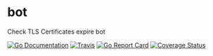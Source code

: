 # bot
Check TLS Certificates expire bot

[![Go Documentation](http://img.shields.io/badge/go-documentation-blue.svg?style=flat-square)][godoc]
[![Travis](https://img.shields.io/travis/tcvem/cbot.svg?style=flat-square)][travis]
[![Go Report Card](https://goreportcard.com/badge/github.com/tcvem/cbot)][goreportcard]
[![Coverage Status](https://coveralls.io/repos/github/tcvem/cbot/badge.svg?branch=master)][coveralls]

<!-- links -->
[godoc]: http://godoc.org/github.com/tcvem/cbot
[travis]: https://travis-ci.org/tcvem/cbot
[goreportcard]: https://goreportcard.com/report/github.com/tcvem/cbot
[coveralls]: https://coveralls.io/github/tcvem/cbot?branch=master
